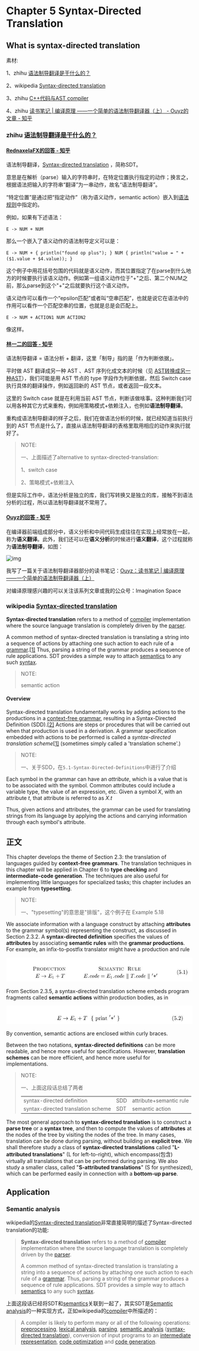 # Chapter 5 Syntax-Directed Translation



## What is syntax-directed translation

素材: 

1、zhihu [语法制导翻译是干什么的？](https://www.zhihu.com/question/27594539/answer/43441044) 

2、wikipedia [Syntax-directed translation](https://en.wikipedia.org/wiki/Syntax-directed_translation) 

3、zhihu [C++代码与AST compiler](https://zhuanlan.zhihu.com/p/599569303)

4、zhihu [读书笔记 | 编译原理 ——一个简单的语法制导翻译器（上） - Ouyz的文章 - 知乎](https://zhuanlan.zhihu.com/p/428054996) 



### zhihu [语法制导翻译是干什么的？](https://www.zhihu.com/question/27594539/answer/43441044) 

#### [RednaxelaFX的回答 - 知乎](https://www.zhihu.com/question/27594539/answer/43441044) 

语法制导翻译，[Syntax-directed translation](https://link.zhihu.com/?target=http%3A//en.wikipedia.org/wiki/Syntax-directed_translation) ，简称SDT。

意思是在解析（parse）输入的字符串时，在特定位置执行指定的动作；换言之，根据语法把输入的字符串“翻译”为一串动作，故名“语法制导翻译”。

“特定位置”是通过把“指定动作”（称为语义动作，semantic action）嵌入到[语法规则](https://www.zhihu.com/search?q=语法规则&search_source=Entity&hybrid_search_source=Entity&hybrid_search_extra={"sourceType"%3A"answer"%2C"sourceId"%3A43441044})中指定的。

例如，如果有下述语法：

```text
E -> NUM + NUM
```

那么一个嵌入了语义动作的语法制导定义可以是：

```text
E -> NUM + { println("found op plus"); } NUM { println("value = " + ($1.value + $4.value)); }
```

这个例子中用花括号包围的代码就是语义动作，而其位置指定了在parse到什么地方的时候要执行该语义动作。例如第一组语义动作位于"+"之后、第二个NUM之前，那么parse到这个"+"之后就要执行这个语义动作。

语义动作可以看作一个“epsilon匹配”或者叫“空串匹配”，也就是说它在语法中的作用可以看作一个匹配空串的位置，也就是总是会匹配上。

```text
E -> NUM + ACTION1 NUM ACTION2
```

像这样。

#### [林一二的回答 - 知乎](https://www.zhihu.com/question/27594539/answer/2375530922) 

语法制导翻译 = 语法分析 + 翻译，这里「制导」指的是「作为判断依据」。

平时做 AST 翻译成另一种 AST 、AST 序列化成文本的时候（见 [AST转换成另一种AST](https://link.zhihu.com/?target=https%3A//onetwo.ren/wiki/%23AST%E8%BD%AC%E6%8D%A2%E6%88%90%E5%8F%A6%E4%B8%80%E7%A7%8DAST)），我们可能是用 AST 节点的 type 字段作为判断依据，然后 Switch case 执行具体的翻译操作，例如返回新的 AST 节点，或者返回一段文本。

这里的 Switch case 就是在利用当前 AST 节点，判断该做啥事。这种判断我们可以用各种其它方式来重构，例如用策略模式+依赖注入，也例如**语法制导翻译**。

重构成语法制导翻译的样子之后，我们在做语法分析的时候，就已经知道当前执行到的 AST 节点是什么了，直接从语法制导翻译的表格里取用相应的动作来执行就好了。

> NOTE:
>
> 一、上面描述了alternative to syntax-directed-translation:
>
> 1、switch case
>
> 2、策略模式+依赖注入

但是实际工作中，语法分析是独立的库，我们写转换又是独立的库，接触不到语法分析的过程，所以语法制导翻译就不常用了。

#### [Ouyz的回答 - 知乎](https://www.zhihu.com/question/27594539/answer/2200815839) 



在编译器前端组成部分中，语义分析和中间代码生成往往在实现上经常放在一起，称为**语义翻译**。此外，我们还可以在**语义分析**的时候进行**语义翻译**，这个过程就称为**语法制导翻译**，如图：

![img](https://pic1.zhimg.com/80/v2-a32fe6e96424942f6fed7bb367227118_1440w.webp?source=1940ef5c)



我写了一篇关于语法制导翻译器部分的读书笔记：[Ouyz：读书笔记 | 编译原理 ——一个简单的语法制导翻译器（上）](https://zhuanlan.zhihu.com/p/428054996)

对编译原理感兴趣的可以关注该系列文章或我的公众号：Imagination Space

### wikipedia [Syntax-directed translation](https://en.wikipedia.org/wiki/Syntax-directed_translation) 

**Syntax-directed translation** refers to a method of [compiler](https://en.wikipedia.org/wiki/Compiler) implementation where the source language translation is completely driven by the [parser](https://en.wikipedia.org/wiki/Parser).

A common method of syntax-directed translation is translating a string into a sequence of actions by attaching one such action to each rule of a [grammar](https://en.wikipedia.org/wiki/Grammar).[[1\]](https://en.wikipedia.org/wiki/Syntax-directed_translation#cite_note-Gurari-1) Thus, parsing a string of the grammar produces a sequence of rule applications. SDT provides a simple way to attach [semantics](https://en.wikipedia.org/wiki/Semantics) to any such [syntax](https://en.wikipedia.org/wiki/Syntax).

> NOTE:
>
> semantic action

#### Overview

Syntax-directed translation fundamentally works by adding actions to the productions in a [context-free grammar](https://en.wikipedia.org/wiki/Context-free_grammar), resulting in a Syntax-Directed Definition (SDD).[[2\]](https://en.wikipedia.org/wiki/Syntax-directed_translation#cite_note-Alfred-2) Actions are steps or procedures that will be carried out when that production is used in a derivation. A grammar specification embedded with actions to be performed is called a *syntax-directed translation scheme*[[1\]](https://en.wikipedia.org/wiki/Syntax-directed_translation#cite_note-Gurari-1) (sometimes simply called a 'translation scheme'.)

> NOTE:
>
> 一、关于SDD，在`5.1-Syntax-Directed-Definitions`中进行了介绍

Each symbol in the grammar can have an *attribute*, which is a value that is to be associated with the symbol. Common attributes could include a variable type, the value of an expression, etc. Given a symbol *X*, with an attribute *t*, that attribute is referred to as *X*.*t*

Thus, given actions and attributes, the grammar can be used for translating strings from its language by applying the actions and carrying information through each symbol's attribute.



## 正文

This chapter develops the theme of Section 2.3: the translation of languages guided by **context-free grammars**. The translation techniques in this chapter will be applied in Chapter 6 to **type checking** and **intermediate-code generation**. The techniques are also useful for implementing little languages for specialized tasks; this chapter includes an example from **typesetting**.

> NOTE:
>
> 一、"typesetting"的意思是"排版"，这个例子在 Example 5.18

We associate information with a language construct by attaching **attributes** to the grammar symbol(s) representing the construct, as discussed in Section 2.3.2. A **syntax-directed definition** specifies the values of **attributes** by associating **semantic rules** with the **grammar productions**. For example, an infix-to-postfix translator might have a production and rule

![](./Figure-5.1.jpg)

From Section 2.3.5, a syntax-directed translation scheme embeds program fragments called **semantic actions** within production bodies, as in

![](./Figure-5.2.jpg)

By convention, semantic actions are enclosed within curly braces.

Between the two notations, **syntax-directed definitions** can be more readable, and hence more useful for specifications. However, **translation schemes** can be more efficient, and hence more useful for implementations.

> NOTE:
>
> 一、上面这段话总结了两者
>
> |                                    |      |                         |
> | ---------------------------------- | ---- | ----------------------- |
> | syntax-directed definition         | SDD  | attribute+semantic rule |
> | syntax-directed translation scheme | SDT  | semantic action         |
>
> 

The most general approach to **syntax-directed translation** is to construct a **parse tree** or a **syntax tree**, and then to compute the values of **attributes** at the nodes of the tree by visiting the nodes of the tree. In many cases, translation can be done during parsing, without building an **explicit tree**. We shall therefore study a class of **syntax-directed translations** called "**L-attributed translations**" (L for left-to-right), which encompass(包含) virtually all translations that can be performed during parsing. We also study a smaller class, called "**S-attributed translations**" (S for synthesized), which can be performed easily in connection with a **bottom-up parse**.



## Application



### Semantic analysis

wikipedia的[Syntax-directed translation](https://en.wikipedia.org/wiki/Syntax-directed_translation)非常直接简明的描述了Syntax-directed translation的功能:

> **Syntax-directed translation** refers to a method of [compiler](https://en.wikipedia.org/wiki/Compiler) implementation where the source language translation is completely driven by the [parser](https://en.wikipedia.org/wiki/Parser).
>
> A common method of syntax-directed translation is translating a string into a sequence of actions by attaching one such action to each rule of a [grammar](https://en.wikipedia.org/wiki/Grammar). Thus, parsing a string of the grammar produces a sequence of rule applications. SDT provides a simple way to attach [semantics](https://en.wikipedia.org/wiki/Semantics) to any such [syntax](https://en.wikipedia.org/wiki/Syntax).

上面这段话已经将SDT和[semantics](https://en.wikipedia.org/wiki/Semantics)关联到一起了，其实SDT是[Semantic analysis](https://en.wikipedia.org/wiki/Semantic_analysis_(compilers))的一种实现方式，正如wikipedia的[compiler](https://en.wikipedia.org/wiki/Compiler)中所描述的：

> A compiler is likely to perform many or all of the following operations: [preprocessing](https://en.wikipedia.org/wiki/Preprocessor), [lexical analysis](https://en.wikipedia.org/wiki/Lexical_analysis), [parsing](https://en.wikipedia.org/wiki/Parsing), [semantic analysis](https://en.wikipedia.org/wiki/Semantic_analysis_(compilers)) ([syntax-directed translation](https://en.wikipedia.org/wiki/Syntax-directed_translation)), conversion of input programs to an [intermediate representation](https://en.wikipedia.org/wiki/Intermediate_representation), [code optimization](https://en.wikipedia.org/wiki/Code_optimization) and [code generation](https://en.wikipedia.org/wiki/Code_generation_(compiler)). 

